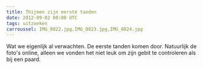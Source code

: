 ```yaml
---
title: Thijmen zijn eerste tanden
date: 2012-09-02 00:00 UTC
tags: uitzoeken
carroussel: IMG_0822.jpg,IMG_0823.jpg,IMG_0824.jpg
---
```

Wat we eigenlijk al verwachten. De eerste tanden komen door. Natuurlijk de foto's online, alleen we vonden het niet leuk om zijn gebit te controleren als bij een paard.
